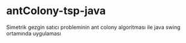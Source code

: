 # antColony-tsp-java
Simetrik gezgin satıcı probleminin ant colony algoritması ile java swing ortamında uygulaması
